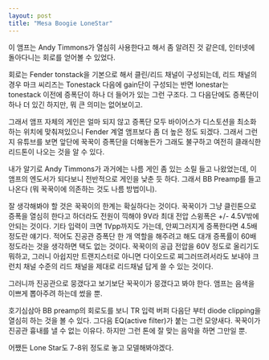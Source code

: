 ```yaml
---
layout: post
title: "Mesa Boogie LoneStar"
---
```



이 앰프는 Andy Timmons가 열심히 사용한다고 해서 좀 알려진 것 같은데, 인터넷에 돌아다니는 회로를 얻어볼 수 있었다.




회로는 Fender tonstack을 기본으로 해서 클린/리드 채널이 구성되는데, 리드 채널의 경우 마크 씨리즈는 Tonestack 다음에 gain단이 구성되는 반면 lonestar는 tonestack 이전에 증폭단이 하나 더 들어가 있는 그런 구조다. 그 다음단에도 증폭단이 하나 더 있긴 하지만, 뭐 큰 의미는 없어보이고.




그래서 앰프 자체의 게인은 얼마 되지 않고 증폭단 모두 바이어스가 디스토션을 최소화하는 위치에 맞춰져있으니 Fender 계열 앰프보다 좀 더 높은 정도 되겠다. 그래서 그런지 유튜브를 보면 앞단에 꾹꾹이 증폭단을 더해놓든가 그래도 불구하고 여전히 클래식한 리드톤이 나오는 것을 알 수 있다.




내가 알기로 Andy Timmons가 과거에는 나름 게인 좀 있는 소릴 들고 나왔었는데, 이 앰프의 엔도서가 되다보니 전반적으로 게인을 낮춘 듯 하다. 그래서 BB Preamp를 들고 나온다 (뭐 꾹꾹이에 의존하는 것도 나름 방법이니).




잘 생각해봐야 할 것은 꾹꾹이의 한계는 확실하다는 것이다. 꾹꾹이가 그냥 클린톤으로 증폭을 열심히 한다고 하더라도 전원이 끽해야 9V라 최대 전압 스윙폭은 +/- 4.5V밖에 안되는 것이다. 기타 입력이 크면 1Vpp까지도 가는데, 안찌그러지게 증폭한다면 4.5배 정도란 얘기다. 적어도 진공관 증폭단 한 개 역할을 해주려고 해도 대개 증폭률이 60배 정도라는 것을 생각하면 택도 없는 것이다. 꾹꾹이의 공급 전압을 60V 정도로 올리기도 뭐하고, 그러니 아쉽지만 트랜지스터로 아니면 다이오드로 찌그러뜨려서라도 보내야 크런치 채널 수준의 리드 채널을 제대로 리드채널 답게 쓸 수 있는 것이다.




그러니까 진공관으로 뭉갰다고 보기보단 꾹꾹이가 뭉갰다고 봐야 한다. 앰프는 음색을 이쁘게 뽑아주려 하는데 썼을 뿐. 




호기심삼아 BB preamp의 회로도를 보니 TR 입력 버퍼 다음단 부터 diode clipping을 열심히 하는 것을 볼 수 있다. 그다음 EQ(active filter)가 붙는 그런 모양새다. 꾹꾹이가 진공관 흉내를 낼 수 없는 이유다. 하지만 그런 톤에 잘 맞는 음악을 하면 그만일 뿐.




어쨌든 Lone Star도 7-8위 정도로 놓고 모델해봐야겠다.








